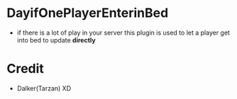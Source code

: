 # DayifOnePlayerEnterinBed
 - if there is a lot of play in your server 
this plugin is used to let a player get into bed to update **directly**
# Credit
 - Dalker(Tarzan) XD
